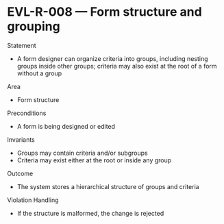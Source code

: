 # EVL-R-008 — Form structure and grouping

Statement
- A form designer can organize criteria into groups, including nesting groups inside other groups; criteria may also exist at the root of a form without a group

Area
- Form structure

Preconditions
- A form is being designed or edited

Invariants
- Groups may contain criteria and/or subgroups
- Criteria may exist either at the root or inside any group

Outcome
- The system stores a hierarchical structure of groups and criteria

Violation Handling
- If the structure is malformed, the change is rejected

